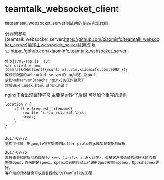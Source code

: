 # teamtalk_websocket_client
给teamtalk_websocket_server测试用的前端实现代码

弱弱的参考[teamtalk_websocket_server:https://github.com/xiaominfc/teamtalk_websocket_server]编译出websocket_server并运行
地址:https://github.com/xiaominfc/teamtalk_websocket_server
```
修改js/my-app.js  15行
var client = new TeamTalkWebClient({wsurl:'ws://im.xiaominfc.com:9090'});
改成你配置的websocket_server的 ip/域名 跟port
放到webserver(apache nginx)的工作目录下
然后访问 index.html 就可以测试了
```

nginx下会出现跳转异常 主要是url少了后缀 可以加个重写的规则
```
location / {
    if (!-e $request_filename){
        rewrite ^(.*)$ /$1.html last;
        break;
    }
}


```

```
2017-08-22
重构了代码，用google官方提供的buffer proto的js库实现数据的解析 
```


```
2017-08-25
支持语音的解析以及播放(chrome firefox android等)，但是客户端语音的编码格式需要换成Opus，原来的是speex。speex自己的官网上也说用Opus来替代speex，Opus比speex更好。
客户端的具体替换可以查看我维护的TeamTalk的工程 
```
